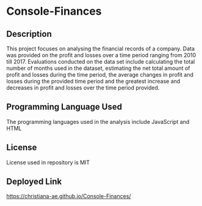 # Console-Finances

## Description 
This project focuses on analysing the financial records of a company. Data was provided on the profit and losses over a time period ranging from 2010 till 2017. 
Evaluations conducted on the data set include calculating the total number of months used in the dataset, estimating the net total amount of profit and losses during the time period, the average changes in profit and losses during the provided time period and the greatest increase and decreases in profit and losses over the time period provided. 


## Programming Language Used 
The programming languages used in the analysis include JavaScript and HTML

## License
License used in repository is MIT 

## Deployed Link
https://christiana-ae.github.io/Console-Finances/

